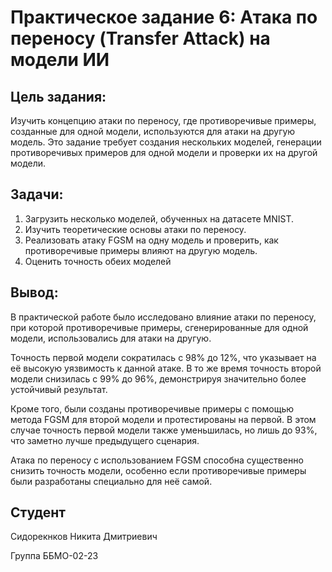 
# Практическое задание 6: Атака по переносу (Transfer Attack) на модели ИИ
## Цель задания:
Изучить концепцию атаки по переносу, где противоречивые примеры, созданные для одной модели, используются для атаки на другую модель. Это задание требует создания нескольких моделей, генерации противоречивых примеров для одной модели и проверки их на другой модели.
## Задачи:
1. Загрузить несколько моделей, обученных на датасете MNIST.
2. Изучить теоретические основы атаки по переносу.
3. Реализовать атаку FGSM на одну модель и проверить, как противоречивые примеры влияют на другую модель.
4. Оценить точность обеих моделей
## Вывод:
В практической работе было исследовано влияние атаки по переносу, при которой противоречивые примеры, сгенерированные для одной модели, использовались для атаки на другую.

Точность первой модели сократилась с 98% до 12%, что указывает на её высокую уязвимость к данной атаке. В то же время точность второй модели снизилась с 99% до 96%, демонстрируя значительно более устойчивый результат.

Кроме того, были созданы противоречивые примеры с помощью метода FGSM для второй модели и протестированы на первой. В этом случае точность первой модели также уменьшилась, но лишь до 93%, что заметно лучше предыдущего сценария.

Атака по переносу с использованием FGSM способна существенно снизить точность модели, особенно если противоречивые примеры были разработаны специально для неё самой.
## Студент
Сидорекнков Никита Дмитриевич

Группа ББМО-02-23
